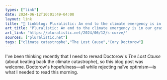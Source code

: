 ```yaml
---
types: ["link"]
date: 2024-06-12T10:01:49-04:00
layout: link
title: "🔗 linkblog: Pluralistic: An end to the climate emergency is in our grasp (12 Jun 2024) – Pluralistic: Daily links from Cory Doctorow'"
art_title: "Pluralistic: An end to the climate emergency is in our grasp (12 Jun 2024) – Pluralistic: Daily links from Cory Doctorow"
art_link: "https://pluralistic.net/2024/06/12/s-curve/"
sources: ["pluralistic.net"]
tags: ["climate catastrophe","The Lost Cause","Cory Doctorow"]
---
```

I've been thinking recently that I need to reread Doctorow's *The Lost Cause* (about beating back the climate catastrophe), so this blog post was welcome. Doctorow's hopefulness—all while rejecting naïve optimism—is what I needed to read this morning.
